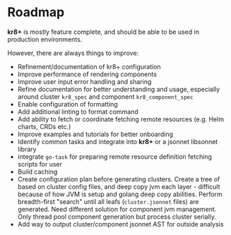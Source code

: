 # Roadmap

**kr8+** is mostly feature complete, and should be able to be used in production environments.

However, there are always things to improve:

* Refinement/documentation of kr8+ configuration
* Improve performance of rendering components
* Improve user input error handling and sharing
* Refine documentation for better understanding and usage, especially around cluster `kr8_spec` and component `kr8_component_spec`
* Enable configuration of formatting
* Add additional linting to format command
* Add ability to fetch or coordinate fetching remote resources (e.g. Helm charts, CRDs etc.)
* Improve examples and tutorials for better onboarding
* Identify common tasks and integrate into **kr8+** or a jsonnet libsonnet library
* integrate `go-task` for preparing remote resource definition fetching scripts for user
* Build caching
* Create configuration plan before generating clusters. Create a tree of based on cluster config files, and deep copy jvm each layer - difficult because of how JVM is setup and golang deep copy abilities.  Perform breadth-first "search" until all leafs (`cluster.jsonnet` files) are generated.  Need different solution for component jvm management.  Only thread pool component generation but process cluster serially.
* Add way to output cluster/component jsonnet AST for outside analysis
